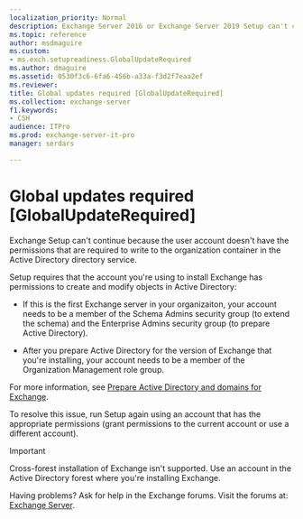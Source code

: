 ```yaml
---
localization_priority: Normal
description: Exchange Server 2016 or Exchange Server 2019 Setup can't continue because the user account doesn't have the required permissions.
ms.topic: reference
author: msdmaguire
ms.custom:
- ms.exch.setupreadiness.GlobalUpdateRequired
ms.author: dmaguire
ms.assetid: 0530f3c6-6fa6-456b-a33a-f3d2f7eaa2ef
ms.reviewer: 
title: Global updates required [GlobalUpdateRequired]
ms.collection: exchange-server
f1.keywords:
- CSH
audience: ITPro
ms.prod: exchange-server-it-pro
manager: serdars

---
```


# Global updates required [GlobalUpdateRequired]

Exchange Setup can't continue because the user account doesn't have the permissions that are required to write to the organization container in the Active Directory directory service.

Setup requires that the account you're using to install Exchange has permissions to create and modify objects in Active Directory:

- If this is the first Exchange server in your organizaiton, your account needs to be a member of the Schema Admins security group (to extend the schema) and the Enterprise Admins security group (to prepare Active Directory).

- After you prepare Active Directory for the version of Exchange that you're installing, your account needs to be a member of the Organization Management role group.

For more information, see [Prepare Active Directory and domains for Exchange](../prepare-ad-and-domains.md).

To resolve this issue, run Setup again using an account that has the appropriate permissions (grant permissions to the current account or use a different account).


> [!IMPORTANT]
> Cross-forest installation of Exchange isn't supported. Use an account in the Active Directory forest where you're installing Exchange.

Having problems? Ask for help in the Exchange forums. Visit the forums at: [Exchange Server](https://go.microsoft.com/fwlink/p/?linkId=60612).
